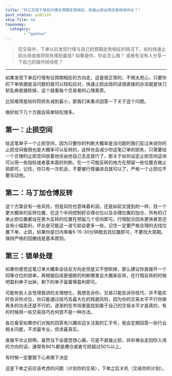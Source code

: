 ```yaml
---
title: "外汇交易下单后行情与预期走势相反，快速止损出局还是继续持仓？"
post_status: publish
skip_file: no
taxonomy:
  category:
        - "ganhuo"
---
```


> 在交易中，下单以后发现行情与自己的预期走势相反的情况下，如何快速止损出局或者将损失降到最低? 如果是你，你会怎么做？ 或者有没有人分享一下自己的操作经验呢？

* * *

如果发现下单后行情有往预期相反的方向走，这是很正常的，不用太担心，只要你的下单依据是没问题的就可以轻松应对，快速止损出局的话很直接的办法就是快刀斩乱麻直接砍掉，这个就看每个交易者的心理素质。

比较难得是如何将损失减到最小，那我们来重点回答一下关于这个问题。

做好如下几个方面会简单轻松很多。

## 第一：止损空间

给这笔单子一个止损空间，因为只要你的判断大概率是没问题的我们反过来说你的止损空间极限也是大概率可以反转的，​这样也会减少你这笔订单的损失，只需要给一个合理的止损空间放着他任由他自己去走就行了，那关于如何设定止损空间这块可以用一些指标或者基本面的判断。在一个可能反转的地方在预留一些位置去做止损即可，记住，你只有一次机会，不要被行情骗进去就可以了，严格一个止损位不要去动他。

## 第二：马丁加仓博反转​

这个方案会有一些风险，但是风险也意味着利润，还是如前文提到的一样，找一个更大概率的反转位置，在这个中间控制好合理仓位以及合理位置的加仓，所有的订单止损位置都设在更大反转的位置在预留几个空间即可。行情配合回本更快甚至还会有小幅盈利，坏处是可能这一波亏损会更多一些，记住一定要严格合理的去找位置下单、止损，如果你是日内单看5-15-30​分钟图去找位置即可，不要找大周期。保持严格的回撤线是基本原则。

## 第三​：锁单处理

如果你感觉这笔订单大概率会往反方向走但是又不想砍掉，那么建议你直接开一个同等仓位的锁单，再根据后续更细致的判断哪里会大概率反转，在行情反转的时候吧盈利单子出掉，剩下的单子留着等盈利即可。

可能有些人会觉得我讲的太理想化，我想告诉你，交易只能告诉你技巧，并不能实时告诉你点位，你只能通过技巧去最大化的规避风险，因为你的交易水平不行你做再多的功夫还是不行的，逐渐的在市场里面找到属于自己的交易水平才是真的，有的时候用一些交易技巧也何尝不是一种办法。

​各位看官如果你们对我的回答有兴趣​欢迎关注我的汇乎号，我会定期回答一些行业相关问题，不求最专业，但求最真实。​

直接平仓止损啊，虽然当下会感觉很心痛，可是不直接止损，并祈祷会走回你入场的方向的话，通常有90%都是爆仓或者亏损超过50%以上。

有时候一定要狠下心来做下决定

这是下单之前应该考虑的问题（计划你的交易），下单之后关机（交易你的计划）。
